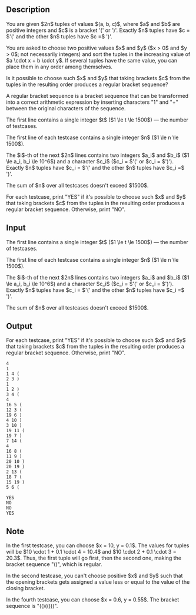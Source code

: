 ## Description

<div><p>You are given $2n$ tuples of values $(a, b, c)$, where $a$ and $b$ are positive integers and $c$ is a bracket '<span class="tex-font-style-tt">(</span>' or '<span class="tex-font-style-tt">)</span>'. Exactly $n$ tuples have $c = $'<span class="tex-font-style-tt">(</span>' and the other $n$ tuples have $c =$ '<span class="tex-font-style-tt">)</span>'.</p><p>You are asked to choose two positive values $x$ and $y$ ($x &gt; 0$ and $y &gt; 0$; <span class="tex-font-style-bf">not necessarily integers</span>) and sort the tuples in the increasing value of $a \cdot x + b \cdot y$. If several tuples have the same value, you can place them in any order among themselves.</p><p>Is it possible to choose such $x$ and $y$ that taking brackets $c$ from the tuples in the resulting order produces a regular bracket sequence?</p><p><span class="tex-font-style-it">A regular bracket sequence is a bracket sequence that can be transformed into a correct arithmetic expression by inserting characters "<span class="tex-font-style-tt">1</span>" and "<span class="tex-font-style-tt">+</span>" between the original characters of the sequence.</span></p></div><div class="input-specification"><p>The first line contains a single integer $t$ ($1 \le t \le 1500$)&nbsp;— the number of testcases.</p><p>The first line of each testcase contains a single integer $n$ ($1 \le n \le 1500$).</p><p>The $i$-th of the next $2n$ lines contains two integers $a_i$ and $b_i$ ($1 \le a_i, b_i \le 10^6$) and a character $c_i$ ($c_i = $'<span class="tex-font-style-tt">(</span>' or $c_i = $'<span class="tex-font-style-tt">)</span>'). Exactly $n$ tuples have $c_i = $'<span class="tex-font-style-tt">(</span>' and the other $n$ tuples have $c_i =$ '<span class="tex-font-style-tt">)</span>'.</p><p>The sum of $n$ over all testcases doesn't exceed $1500$.</p></div><div class="output-specification"><p>For each testcase, print "<span class="tex-font-style-tt">YES</span>" if it's possible to choose such $x$ and $y$ that taking brackets $c$ from the tuples in the resulting order produces a regular bracket sequence. Otherwise, print "<span class="tex-font-style-tt">NO</span>".</p></div>

## Input

<p>The first line contains a single integer $t$ ($1 \le t \le 1500$)&nbsp;— the number of testcases.</p><p>The first line of each testcase contains a single integer $n$ ($1 \le n \le 1500$).</p><p>The $i$-th of the next $2n$ lines contains two integers $a_i$ and $b_i$ ($1 \le a_i, b_i \le 10^6$) and a character $c_i$ ($c_i = $'<span class="tex-font-style-tt">(</span>' or $c_i = $'<span class="tex-font-style-tt">)</span>'). Exactly $n$ tuples have $c_i = $'<span class="tex-font-style-tt">(</span>' and the other $n$ tuples have $c_i =$ '<span class="tex-font-style-tt">)</span>'.</p><p>The sum of $n$ over all testcases doesn't exceed $1500$.</p>

## Output

<p>For each testcase, print "<span class="tex-font-style-tt">YES</span>" if it's possible to choose such $x$ and $y$ that taking brackets $c$ from the tuples in the resulting order produces a regular bracket sequence. Otherwise, print "<span class="tex-font-style-tt">NO</span>".</p>





```input1|2,3,4,8,9,10,11,12,13,14,15,16
4
1
1 4 (
2 3 )
1
1 2 )
3 4 (
4
16 5 (
12 3 (
19 6 )
4 10 )
3 10 )
19 11 (
19 7 )
7 14 (
4
16 8 (
11 9 )
20 10 )
20 19 )
2 13 (
18 7 (
15 19 )
5 6 (
```




```output1
YES
NO
NO
YES
```



## Note

<p>In the first testcase, you can choose $x = 10, y = 0.1$. The values for tuples will be $10 \cdot 1 + 0.1 \cdot 4 = 10.4$ and $10 \cdot 2 + 0.1 \cdot 3 = 20.3$. Thus, the first tuple will go first, then the second one, making the bracket sequence "<span class="tex-font-style-tt">()</span>", which is regular.</p><p>In the second testcase, you can't choose positive $x$ and $y$ such that the opening brackets gets assigned a value less or equal to the value of the closing bracket.</p><p>In the fourth testcase, you can choose $x = 0.6, y = 0.55$. The bracket sequence is "<span class="tex-font-style-tt">(()(()))</span>".</p>
